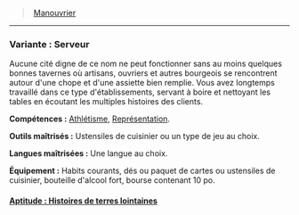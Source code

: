 ﻿> [Manouvrier](hd_background_manouvrier.md)

---

### Variante : Serveur

Aucune cité digne de ce nom ne peut fonctionner sans au moins quelques bonnes tavernes où artisans, ouvriers et autres bourgeois se rencontrent autour d'une chope et d'une assiette bien remplie. Vous avez longtemps travaillé dans ce type d'établissements, servant à boire et nettoyant les tables en écoutant les multiples histoires des clients.

**Compétences :** [Athlétisme](hd_abilities_strength_athletisme.md), [Représentation](hd_abilities_charisma_representation.md).

**Outils maîtrisés :** Ustensiles de cuisinier ou un type de jeu au choix.

**Langues maîtrisées :** Une langue au choix.

**Équipement :** Habits courants, dés ou paquet de cartes ou ustensiles de cuisinier, bouteille d'alcool fort, bourse contenant 10 po.



#### [Aptitude : Histoires de terres lointaines](hd_background_manouvrier_aptitude_histoires_de_terres_lointaines.md)

